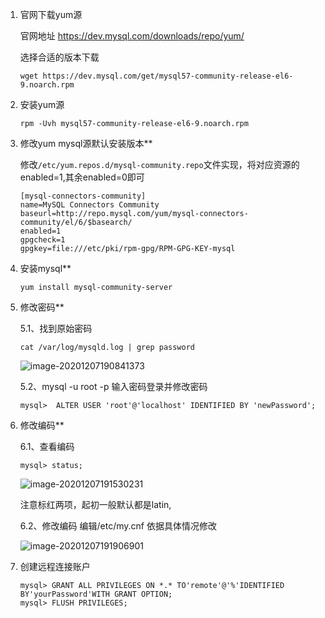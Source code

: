 1. 官网下载yum源

   官网地址  https://dev.mysql.com/downloads/repo/yum/

   选择合适的版本下载

   ```shell
   wget https://dev.mysql.com/get/mysql57-community-release-el6-9.noarch.rpm
   ```

2. 安装yum源

   ```shell
   rpm -Uvh mysql57-community-release-el6-9.noarch.rpm
   ```

3. 修改yum mysql源默认安装版本**

   修改`/etc/yum.repos.d/mysql-community.repo`文件实现，将对应资源的enabled=1,其余enabled=0即可

   ```shell
   [mysql-connectors-community]
   name=MySQL Connectors Community
   baseurl=http://repo.mysql.com/yum/mysql-connectors-community/el/6/$basearch/
   enabled=1
   gpgcheck=1
   gpgkey=file:///etc/pki/rpm-gpg/RPM-GPG-KEY-mysql
   ```

4. 安装mysql**

   ```shell
   yum install mysql-community-server
   ```

5. 修改密码**

   5.1、找到原始密码

   ```shell
   cat /var/log/mysqld.log | grep password
   ```

   ![image-20201207190841373](https://i.loli.net/2020/12/07/Wgbq8PapdjoZe2c.png)

   5.2、mysql -u root -p 输入密码登录并修改密码

   ```shell
   mysql>  ALTER USER 'root'@'localhost' IDENTIFIED BY 'newPassword';
   ```

6. 修改编码**

   6.1、查看编码

   ```
   mysql> status;
   ```

   ![image-20201207191530231](https://i.loli.net/2020/12/07/JxayhwDpUGcVLKX.png)

   注意标红两项，起初一般默认都是latin,

   6.2、修改编码     编辑/etc/my.cnf   依据具体情况修改

   ![image-20201207191906901](https://i.loli.net/2020/12/07/5C7qUYQw83vtfTW.png)

7. 创建远程连接账户

   ```shell
   mysql> GRANT ALL PRIVILEGES ON *.* TO'remote'@'%'IDENTIFIED BY'yourPassword'WITH GRANT OPTION;
   mysql> FLUSH PRIVILEGES;
   ```

   
